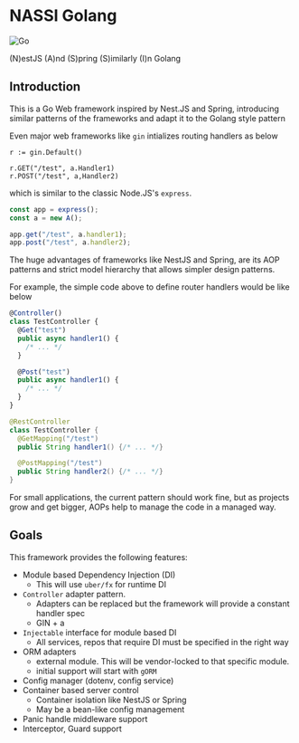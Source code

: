 # NASSI Golang

![Go](https://img.shields.io/badge/go-%2300ADD8.svg?style=for-the-badge&logo=go&logoColor=white)

(N)estJS
(A)nd
(S)pring
(S)imilarly
(I)n
Golang

## Introduction

This is a Go Web framework inspired by Nest.JS and Spring, introducing similar patterns of the frameworks and adapt it to the Golang style pattern

Even major web frameworks like `gin` intializes routing handlers as below

```golang
r := gin.Default()

r.GET("/test", a.Handler1)
r.POST("/test", a,Handler2)
```

which is similar to the classic Node.JS's `express`.

```js
const app = express();
const a = new A();

app.get("/test", a.handler1);
app.post("/test", a.handler2);
```

The huge advantages of frameworks like NestJS and Spring, are its AOP patterns and strict model hierarchy that allows simpler design patterns.

For example, the simple code above to define router handlers would be like below

```ts
@Controller()
class TestController {
  @Get("test")
  public async handler1() {
    /* ... */
  }

  @Post("test")
  public async handler1() {
    /* ... */
  }
}
```

```java
@RestController
class TestController {
  @GetMapping("/test")
  public String handler1() {/* ... */}

  @PostMapping("/test")
  public String handler2() {/* ... */}
}
```

For small applications, the current pattern should work fine, but as projects grow and get bigger, AOPs help to manage the code in a managed way.

## Goals

This framework provides the following features:

- Module based Dependency Injection (DI)
  - This will use `uber/fx` for runtime DI
- `Controller` adapter pattern.
  - Adapters can be replaced but the framework will provide a constant handler spec
  - GIN + a
- `Injectable` interface for module based DI
  - All services, repos that require DI must be specified in the right way
- ORM adapters
  - external module. This will be vendor-locked to that specific module.
  - initial support will start with `gORM`
- Config manager (dotenv, config service)
- Container based server control
  - Container isolation like NestJS or Spring
  - May be a bean-like config management
- Panic handle middleware support
- Interceptor, Guard support
